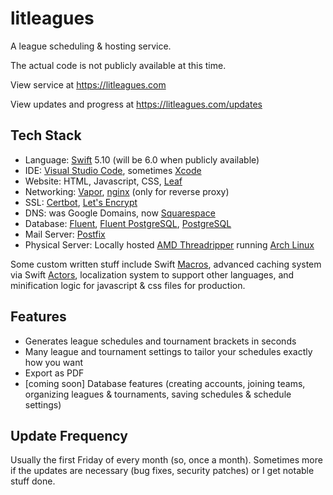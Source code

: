 # litleagues
A league scheduling &amp; hosting service.

The actual code is not publicly available at this time.

View service at https://litleagues.com

View updates and progress at https://litleagues.com/updates

## Tech Stack
- Language: [Swift](https://www.swift.org) 5.10 (will be 6.0 when publicly available)
- IDE: [Visual Studio Code](https://code.visualstudio.com), sometimes [Xcode](https://developer.apple.com/xcode/)
- Website: HTML, Javascript, CSS, [Leaf](https://github.com/vapor/leaf)
- Networking: [Vapor](https://github.com/vapor/vapor), [nginx](https://nginx.org) (only for reverse proxy)
- SSL: [Certbot](https://certbot.eff.org), [Let's Encrypt](https://letsencrypt.org)
- DNS: was Google Domains, now [Squarespace](https://www.squarespace.com)
- Database: [Fluent](https://github.com/vapor/fluent), [Fluent PostgreSQL](https://github.com/vapor/fluent-postgres-driver), [PostgreSQL](https://www.postgresql.org)
- Mail Server: [Postfix](https://en.wikipedia.org/wiki/Postfix_(software))
- Physical Server: Locally hosted [AMD Threadripper](https://www.techpowerup.com/cpu-specs/ryzen-threadripper-1900x.c1912) running [Arch Linux](https://en.wikipedia.org/wiki/Arch_Linux)

Some custom written stuff include Swift [Macros](https://docs.swift.org/swift-book/documentation/the-swift-programming-language/macros/), advanced caching system via Swift [Actors](https://docs.swift.org/swift-book/documentation/the-swift-programming-language/concurrency/#Actors), localization system to support other languages, and minification logic for javascript & css files for production.

## Features
- Generates league schedules and tournament brackets in seconds
- Many league and tournament settings to tailor your schedules exactly how you want
- Export as PDF
- [coming soon] Database features (creating accounts, joining teams, organizing leagues & tournaments, saving schedules & schedule settings)

## Update Frequency
Usually the first Friday of every month (so, once a month). Sometimes more if the updates are necessary (bug fixes, security patches) or I get notable stuff done.
